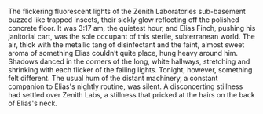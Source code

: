 The flickering fluorescent lights of the Zenith Laboratories sub-basement buzzed like trapped insects, their sickly glow reflecting off the polished concrete floor. It was 3:17 am, the quietest hour, and Elias Finch, pushing his janitorial cart, was the sole occupant of this sterile, subterranean world.  The air, thick with the metallic tang of disinfectant and the faint, almost sweet aroma of something Elias couldn’t quite place, hung heavy around him.  Shadows danced in the corners of the long, white hallways, stretching and shrinking with each flicker of the failing lights.  Tonight, however, something felt different. The usual hum of the distant machinery, a constant companion to Elias's nightly routine, was silent.  A disconcerting stillness had settled over Zenith Labs, a stillness that pricked at the hairs on the back of Elias's neck.
